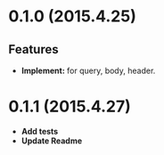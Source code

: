 # 0.1.0 (2015.4.25)

## Features

- **Implement:** for query, body, header.

# 0.1.1 (2015.4.27)

- **Add tests**
- **Update Readme**
